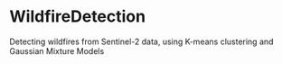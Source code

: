 # WildfireDetection
Detecting wildfires from Sentinel-2 data, using K-means clustering and Gaussian Mixture Models
